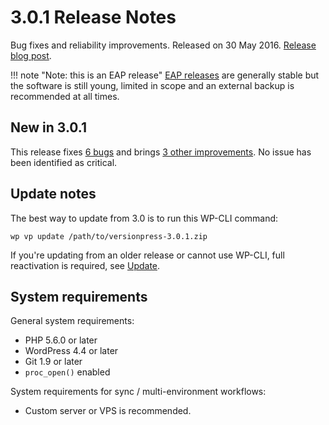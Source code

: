 # 3.0.1 Release Notes

Bug fixes and reliability improvements. Released on 30 May 2016. [Release blog post](https://blog.versionpress.net/2016/05/3-0-1-released/).

!!! note "Note: this is an EAP release"
    [EAP releases](/en/user/getting-started/about-eap) are generally stable but the software is still young, limited in scope and an external backup is recommended at all times.

## New in 3.0.1

This release fixes [6 bugs](https://github.com/versionpress/versionpress/issues?utf8=%E2%9C%93&q=milestone%3A3.0.1+is%3Aissue+label%3Abug) and brings [3 other improvements](https://github.com/versionpress/versionpress/issues?utf8=%E2%9C%93&q=milestone%3A3.0.1+is%3Aissue+-label%3Abug+). No issue has been identified as critical.


## Update notes

The best way to update from 3.0 is to run this WP-CLI command:

```
wp vp update /path/to/versionpress-3.0.1.zip
```

If you're updating from an older release or cannot use WP-CLI, full reactivation is required, see [Update](http://docs.versionpress.net/en/getting-started/installation-uninstallation#update).


## System requirements

General system requirements:

 - PHP 5.6.0 or later
 - WordPress 4.4 or later
 - Git 1.9 or later
 - `proc_open()` enabled

System requirements for sync / multi-environment workflows:

 - Custom server or VPS is recommended.
